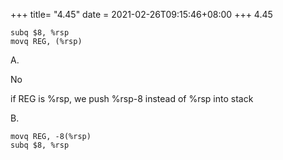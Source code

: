 +++
title= "4.45"
date = 2021-02-26T09:15:46+08:00
+++
4.45

    subq $8, %rsp
    movq REG, (%rsp)

A.

No

if REG is %rsp, we push %rsp-8 instead of %rsp into stack

B.

    movq REG, -8(%rsp)
    subq $8, %rsp


